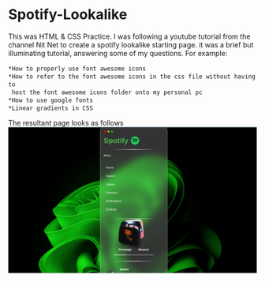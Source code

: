 # Spotify-Lookalike

This was HTML & CSS Practice.
I was following a youtube tutorial from the channel Nit Net to create a spotify lookalike starting page.
it was a brief but illuminating tutorial, answering some of my questions. For example:

    *How to properly use font awesome icons
    *How to refer to the font awesome icons in the css file without having to 
     host the font awesome icons folder onto my personal pc
    *How to use google fonts
    *Linear gradients in CSS 
    
   The resultant page looks as follows
   ![My Image](Images/original-page.png)
   
